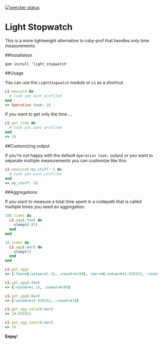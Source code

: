 [![wercker status](https://app.wercker.com/status/676f639c9e4b29ec7b6cbcc15bb96cad/m "wercker status")](https://app.wercker.com/project/bykey/676f639c9e4b29ec7b6cbcc15bb96cad)

# Light Stopwatch

This is a more lightweight alternative to ruby-prof that handles only time measurements.

##Installation

```
gem install 'light_stopwatch'
```

##Usage

You can use the `LightStopwatch` module or `LS` as a shortcut

```ruby
LS.measure do
  # task you want profiled
end
=> Operation took: 10
```

If you want to get only the time ...

```ruby
LS.get_time do
  # task you want profiled
end
=> 10
```

##Customizing output

If you're not happy with the default `Operation took:` output or you want to separate multiple measurements you can customize like this:

```ruby
LS.measure('my_stuff:') do
  # task you want profiled
end
=> my_stuff: 10
```

##Aggregations

If you want to measure a total time spent in a codepath that is called multiple times you need an aggregation.

```ruby
100.times do
  LS.agg(:foo) do
    sleep(0.01)
  end
end

10.times do
  LS.agg(:bar) do
    sleep(1)
  end
end

LS.get_aggs
=> {:foo=>{:value=>1.16, :count=>100}, :bar=>{:value=>10.039352, :count=>10}}  # time measurements of sleep vary

LS.get_agg(:foo)
=> {:value=>1.16, :count=>100}

LS.get_agg(:bar)
=> {:value=>10.039352, :count=>10}

LS.get_agg_value(:bar)
=> 10.039352

LS.get_agg_count(:bar)
=> 10
```


**Enjoy**!
